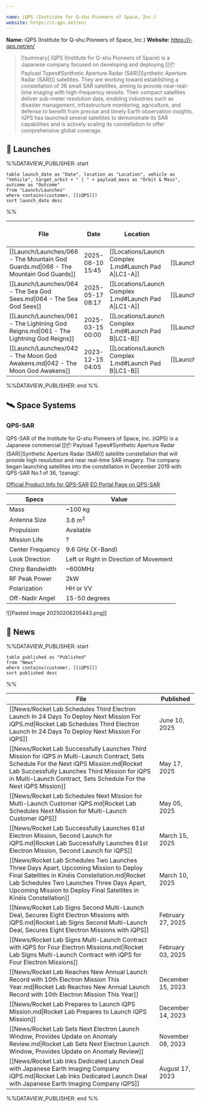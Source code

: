 ```yaml
---

name: iQPS (Institute for Q-shu Pioneers of Space, Inc.)
website: https://i-qps.net/en/
---
```


**Name:** iQPS (Institute for Q-shu Pioneers of Space, Inc.)
**Website:** https://i-qps.net/en/

>[!summary]
iQPS (Institute for Q-shu Pioneers of Space) is a Japanese company focused on developing and deploying [[📦 Payload Types#Synthetic Aperture Radar (SAR)|Synthetic Aperture Radar (SAR)]] satellites.
They are working toward establishing a constellation of 36 small SAR satellites, aiming to provide near-real-time imaging with high-frequency revisits. Their compact satellites deliver sub-meter resolution data, enabling industries such as disaster management, infrastructure monitoring, agriculture, and defense to benefit from precise and timely Earth observation insights.
iQPS has launched several satellites to demonstrate its SAR capabilities and is actively scaling its constellation to offer comprehensive global coverage.

## 🚀 Launches

%%DATAVIEW_PUBLISHER: start
```
table launch_date as "Date", location as "Location", vehicle as "Vehicle", target_orbit + " | " + payload_mass as "Orbit & Mass", outcome as "Outcome"
from "Launch/Launches"
where contains(customer, [[iQPS]])
sort launch_date desc
```
%%

| File                                                                                  | Date             | Location                                              | Vehicle                          | Orbit & Mass            | Outcome   |
| ------------------------------------------------------------------------------------- | ---------------- | ----------------------------------------------------- | -------------------------------- | ----------------------- | --------- |
| [[Launch/Launches/066 - The Mountain God Guards.md\|066 - The Mountain God Guards]]   | 2025-06-10 15:45 | [[Locations/Launch Complex 1.md#Launch Pad A\|LC1-A]] | [[Launch/Electron.md\|Electron]] | 575 km \| 42° \| 100 kg | ⌛ Pending |
| [[Launch/Launches/064 - The Sea God Sees.md\|064 - The Sea God Sees]]                 | 2025-05-17 08:17 | [[Locations/Launch Complex 1.md#Launch Pad A\|LC1-A]] | [[Launch/Electron.md\|Electron]] | 575km \| 42° \| 100 kg  | ✅ Success |
| [[Launch/Launches/061 - The Lightning God Reigns.md\|061 - The Lightning God Reigns]] | 2025-03-15 00:00 | [[Locations/Launch Complex 1.md#Launch Pad B\|LC1-B]] | [[Launch/Electron.md\|Electron]] | 575km \| 42° \| 100 kg  | ✅ Success |
| [[Launch/Launches/042 - The Moon God Awakens.md\|042 - The Moon God Awakens]]         | 2023-12-15 04:05 | [[Locations/Launch Complex 1.md#Launch Pad B\|LC1-B]] | [[Launch/Electron.md\|Electron]] | 575 km \| 42° \| 100 kg | ✅ Success |

%%DATAVIEW_PUBLISHER: end %%

## 🛰️ Space Systems

### QPS-SAR

QPS-SAR of the Institute for Q-shu Pioneers of Space, Inc. (iQPS) is a Japanese commercial [[📦 Payload Types#Synthetic Aperture Radar (SAR)|Synthetic Aperture Radar (SAR)]] satellite constellation that will provide high resolution and near real-time SAR imagery. The company began launching satellites into the constellation in December 2019 with QPS-SAR No.1 of 36, ‘Izanagi’.

[Official Product Info for QPS-SAR](https://i-qps.net/en/product/)
[EO Portal Page on QPS-SAR](https://www.eoportal.org/satellite-missions/qps-sar)

| Specs            | Value                                  |
| ---------------- | -------------------------------------- |
| Mass             | ~100 kg                                |
| Antenna Size     | 3.6 m<sup>2</sup>                      |
| Propulsion       | Available                              |
| Mission Life     | ?                                      |
| Center Frequency | 9.6 GHz (X-Band)                       |
| Look Direction   | Left or Right in Direction of Movement |
| Chirp Bandwidth  | ~600MHz                                |
| RF Peak Power    | 2kW                                    |
| Polarization     | HH or VV                               |
| Off-Nadir Angel  | 15-50 degrees                          |


![[Pasted image 20250206205443.png]]


## 📰 News
%%DATAVIEW_PUBLISHER: start
```
table published as "Published"
from "News"
where contains(customer, [[iQPS]])
sort published desc
```
%%

| File                                                                                                                                                                                                                                                             | Published         |
| ---------------------------------------------------------------------------------------------------------------------------------------------------------------------------------------------------------------------------------------------------------------- | ----------------- |
| [[News/Rocket Lab Schedules Third Electron Launch In 24 Days To Deploy Next Mission For iQPS.md\|Rocket Lab Schedules Third Electron Launch In 24 Days To Deploy Next Mission For iQPS]]                                                                         | June 10, 2025     |
| [[News/Rocket Lab Successfully Launches Third Mission for iQPS in Multi-Launch Contract, Sets Schedule For the Next iQPS Mission.md\|Rocket Lab Successfully Launches Third Mission for iQPS in Multi-Launch Contract, Sets Schedule For the Next iQPS Mission]] | May 17, 2025      |
| [[News/Rocket Lab Schedules Next Mission for  Multi-Launch Customer iQPS.md\|Rocket Lab Schedules Next Mission for  Multi-Launch Customer iQPS]]                                                                                                                 | May 05, 2025      |
| [[News/Rocket Lab Successfully Launches 61st Electron Mission, Second Launch for iQPS.md\|Rocket Lab Successfully Launches 61st Electron Mission, Second Launch for iQPS]]                                                                                       | March 15, 2025    |
| [[News/Rocket Lab Schedules Two Launches Three Days Apart, Upcoming Mission to Deploy Final Satellites in Kinéis Constellation.md\|Rocket Lab Schedules Two Launches Three Days Apart, Upcoming Mission to Deploy Final Satellites in Kinéis Constellation]]     | March 10, 2025    |
| [[News/Rocket Lab Signs Second Multi-Launch Deal, Secures Eight Electron Missions with iQPS.md\|Rocket Lab Signs Second Multi-Launch Deal, Secures Eight Electron Missions with iQPS]]                                                                           | February 27, 2025 |
| [[News/Rocket Lab Signs Multi-Launch Contract with iQPS for Four Electron Missions.md\|Rocket Lab Signs Multi-Launch Contract with iQPS for Four Electron Missions]]                                                                                             | February 03, 2025 |
| [[News/Rocket Lab Reaches New Annual Launch Record with 10th Electron Mission This Year.md\|Rocket Lab Reaches New Annual Launch Record with 10th Electron Mission This Year]]                                                                                   | December 15, 2023 |
| [[News/Rocket Lab Prepares to Launch iQPS Mission.md\|Rocket Lab Prepares to Launch iQPS Mission]]                                                                                                                                                               | December 14, 2023 |
| [[News/Rocket Lab Sets Next Electron Launch Window, Provides Update on Anomaly Review.md\|Rocket Lab Sets Next Electron Launch Window, Provides Update on Anomaly Review]]                                                                                       | November 08, 2023 |
| [[News/Rocket Lab Inks Dedicated Launch Deal with Japanese Earth Imaging Company iQPS.md\|Rocket Lab Inks Dedicated Launch Deal with Japanese Earth Imaging Company iQPS]]                                                                                       | August 17, 2023   |

%%DATAVIEW_PUBLISHER: end %%